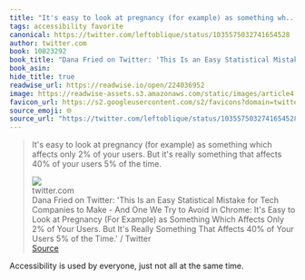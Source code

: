```yaml
---
title: "It's easy to look at pregnancy (for example) as something wh..."
tags: accessibility favorite
canonical: https://twitter.com/leftoblique/status/1035575032741654528
author: twitter.com
book: 10823292
book_title: "Dana Fried on Twitter: 'This Is an Easy Statistical Mistake for Tech Companies to Make - And One We Try to Avoid in Chrome: It's Easy to Look at Pregnancy (For Example) as Something Which Affects Only 2% of Your Users. But It's Really Something That Affects 40% of Your Users 5% of the Time.' / Twitter"
book_asin: 
hide_title: true
readwise_url: https://readwise.io/open/224036952
image: https://readwise-assets.s3.amazonaws.com/static/images/article4.6bc1851654a0.png
favicon_url: https://s2.googleusercontent.com/s2/favicons?domain=twitter.com
source_emoji: 🌐
source_url: "https://twitter.com/leftoblique/status/1035575032741654528#:~:text=It%27s%20easy%20to,of%20the%20time."
---
```


> It's easy to look at pregnancy (for example) as something which affects only 2% of your users. But it's really something that affects 40% of your users 5% of the time.
> <div class="quoteback-footer"><div class="quoteback-avatar"><img class="mini-favicon" src="https://s2.googleusercontent.com/s2/favicons?domain=twitter.com"></div><div class="quoteback-metadata"><div class="metadata-inner"><span style="display:none">FROM:</span><div aria-label="twitter.com" class="quoteback-author"> twitter.com</div><div aria-label="Dana Fried on Twitter: 'This Is an Easy Statistical Mistake for Tech Companies to Make - And One We Try to Avoid in Chrome: It's Easy to Look at Pregnancy (For Example) as Something Which Affects Only 2% of Your Users. But It's Really Something That Affects 40% of Your Users 5% of the Time.' / Twitter" class="quoteback-title"> Dana Fried on Twitter: 'This Is an Easy Statistical Mistake for Tech Companies to Make - And One We Try to Avoid in Chrome: It's Easy to Look at Pregnancy (For Example) as Something Which Affects Only 2% of Your Users. But It's Really Something That Affects 40% of Your Users 5% of the Time.' / Twitter</div></div></div><div class="quoteback-backlink"><a target="_blank" aria-label="go to the full text of this quotation" rel="noopener" href="https://twitter.com/leftoblique/status/1035575032741654528#:~:text=It%27s%20easy%20to,of%20the%20time." class="quoteback-arrow"> Source</a></div></div>

Accessibility is used by everyone, just not all at the same time.